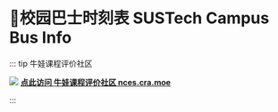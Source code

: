 # 🚌校园巴士时刻表 SUSTech Campus Bus Info
::: tip 牛娃课程评价社区 <Badge text="选课合作" type="tip"/>

![](https://mirrors.sustech.edu.cn/site/sustech-online/img/misc/nces-ad-202308.png)
**[点此访问 牛娃课程评价社区 nces.cra.moe](https://nces.cra.moe/)**

:::

<ClientOnly>
  <TabView></TabView>
</ClientOnly>
